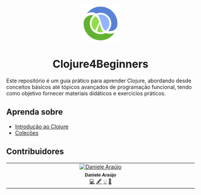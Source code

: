 <p align='center'>
    <img src='./notes/assets/clojure-logo.png' alt='Clojure Logo' width='100' height='100'>
</p>

<h1 align='center'>Clojure4Beginners</h1>

Este repositório é um guia prático para aprender Clojure, abordando desde conceitos básicos até tópicos avançados de programação funcional, tendo como objetivo fornecer materiais didáticos e exercícios práticos.

## Aprenda sobre

- [Introdução ao Clojure](./notes/1-introducao/README.md)
- [Coleções](./notes/2-colecoes/README.md)

## Contribuidores

<!-- ALL-CONTRIBUTORS-LIST:START - Do not remove or modify this section -->
<!-- prettier-ignore-start -->
<!-- markdownlint-disable -->
<table>
  <tbody>
    <tr>
      <td align="center" valign="top" width="14.28%"><a href="http://felurye.com.br"><img src="https://avatars.githubusercontent.com/u/37555137?v=4?s=100" width="100px;" alt="Daniele Araújo"/><br /><sub><b>Daniele Araújo</b></sub></a><br /><a href="#code-felurye" title="Code">💻</a> <a href="#content-felurye" title="Content">🖋</a> <a href="#example-felurye" title="Examples">💡</a> <a href="#ideas-felurye" title="Ideas, Planning, & Feedback">🤔</a></td>
    </tr>
  </tbody>
</table>

<!-- markdownlint-restore -->
<!-- prettier-ignore-end -->

<!-- ALL-CONTRIBUTORS-LIST:END -->
